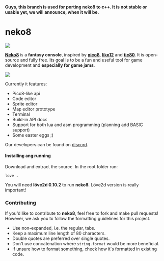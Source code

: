 #### Guys, this branch is used for porting **neko8** to **c++**. It is not stable or usable yet, we will announce, when it will be.


# neko8

![](https://media.discordapp.net/attachments/314487938949971980/355710597528027146/Peek_2017-09-08_16-43.gif)

[**Neko8**](https://egordorichev.itch.io/neko8) is a **fantasy console**, inspired by [**pico8**](https://www.lexaloffle.com/pico-8.php), [**liko12**](https://ramilego4game.itch.io/liko12) and [**tic80**](https://tic.computer/). It is open-source and fully free. Its goal is to be a fun and useful tool for game development and **especially for game jams**. 

[![](https://media.discordapp.net/attachments/356934835052478470/358195024808116225/Screenshot_2017-09-15_at_1.18.32_PM.png)](https://egordorichev.itch.io/neko8)

Currently it features:

* Pico8-like api
* Code editor
* Sprite editor
* Map editor prototype
* Terminal
* Build-in API docs
* Support for both lua and asm programming (planning add BASIC support)
* Some easter eggs ;)

Our developers can be found on [discord](https://discord.gg/DPBN8Xn).

#### Installing ang running

Download and extract the source. In the root folder run:

```
love .
```

You will need **löve2d 0.10.2** to run **neko8**. Löve2d version is really important!

### Contributing

If you'd like to contribute to **neko8**, feel free to fork and make pull
requests! However, we ask you to follow the formatting guidelines for this
project. 

 - Use non-expanded, i.e. the regular, tabs.
 - Keep a maximum line length of 80 characters.
 - Double quotes are preferred over single quotes.
 - Don't use concatenation where `string.format` would be more beneficial.
 - If unsure how to format something, check how it's formatted in existing code.
